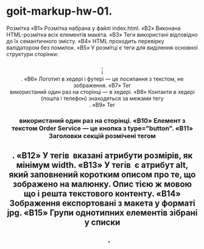# goit-markup-hw-01.

Розмітка
«B1» Розмітка набрана у файлі index.html.
«B2» Виконана HTML-розмітка всіх елементів макета.
«B3» Теги використані відповідно до їх семантичного змісту.
«B4» HTML проходить перевірку валідатором без помилок.
«B5» У розмітці є теги для виділення основної структури сторінки: <header>, <main> і <footer>.
«B6» Логотип в хедері і футері — це посилання з текстом, не зображення. 
«B7» Тег <nav> використаний один раз на сторінці — в хедері.
«B8» Контакти в хедері (пошта і телефон) знаходяться за межами тегу <nav>. 
«B9» Тег <h1> використаний один раз на сторінці.
«B10» Елемент з текстом Order Service — це кнопка з type="button". 
«B11» Заголовки секцій розмічені тегом <h2>.
«B12» У тегів <img> вказані атрибути розмірів, як мінімум width.
«B13» У тегів <img> є атрибут alt, який заповнений коротким описом про те, що зображено на малюнку. Опис тією ж мовою що і решта текстового контенту. 
«B14» Зображення експортовані з макета у форматі jpg.
«B15» Групи однотипних елементів зібрані у списки <ul>.
